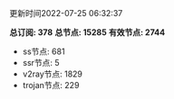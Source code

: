 更新时间2022-07-25 06:32:37

**总订阅: 378**
**总节点: 15285**
**有效节点: 2744**
- ss节点: 681
- ssr节点: 5
- v2ray节点: 1829
- trojan节点: 229
